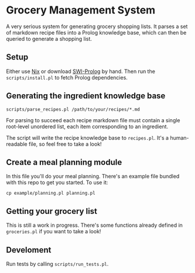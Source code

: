 # Grocery Management System

A very serious system for generating grocery shopping lists. It parses a set of markdown recipe files into a Prolog knowledge base, which can then be queried to generate a shopping list.

## Setup

Either use [Nix][nix] or download [SWI-Prolog][swi-prolog] by hand. Then run the `scripts/install.pl` to fetch Prolog dependencies.

## Generating the ingredient knowledge base

```
scripts/parse_recipes.pl /path/to/your/recipes/*.md
```

For parsing to succeed each recipe markdown file must contain a single root-level unordered list, each item corresponding to an ingredient.

The script will write the recipe knowledge base to `recipes.pl`. It's a human-readable file, so feel free to take a look!

## Create a meal planning module

In this file you'll do your meal planning. There's an example file bundled with this repo to get you started. To use it:

```
cp example/planning.pl planning.pl
```

## Getting your grocery list

This is still a work in progress. There's some functions already defined in `groceries.pl` if you want to take a look!

## Develoment

Run tests by calling `scripts/run_tests.pl`.

[nix]: https://nixos.org/
[swi-prolog]: https://www.swi-prolog.org/Download.html
